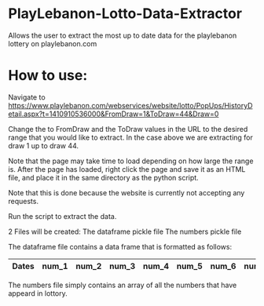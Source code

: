 # PlayLebanon-Lotto-Data-Extractor
Allows the user to extract the most up to date data for the playlebanon lottery on playlebanon.com

# How to use:
Navigate to https://www.playlebanon.com/webservices/website/lotto/PopUps/HistoryDetail.aspx?t=1410910536000&FromDraw=1&ToDraw=44&Draw=0

Change the to FromDraw and the ToDraw values in the URL to the desired range that you would like to extract. In the case above we are extracting for draw 1 up to draw 44.

Note that the page may take time to load depending on how large the range is.
After the page has loaded, right click the page and save it as an HTML file, and place it in the same directory as the python script.

Note that this is done because the website is currently not accepting any requests.

Run the script to extract the data.

2 Files will be created:
  The dataframe pickle file
  The numbers pickle file

The dataframe file contains a data frame that is formatted as follows:

Dates | num_1 | num_2 | num_3 | num_4 | num_5 | num_6 | num_extra 
--- | --- | --- | --- |--- |--- |--- |--- 

The numbers file simply contains an array of all the numbers that have appeard in lottory.
